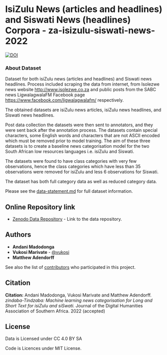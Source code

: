 # IsiZulu News (articles and headlines) and Siswati News (headlines) Corpora - za-isizulu-siswati-news-2022


[![DOI]()]()

### About Dataset

Dataset for both isiZulu news (articles and headlines) and Siswati news headlines. Process included scraping the data from internet, from Isolezwe news website http://www.isolezwe.co.za and public posts from the SABC news LigwalagwalaFM Facebook page https://www.facebook.com/ligwalagwalafm/ respectively.

The obtained datasets are isiZulu news articles, isiZulu news headlines, and Siswati news headlines. 

Post data collection the datasets were then sent to annotators, and they were sent back after the annotation process. The datasets contain special characters, some English words and characters that are not ASCII encoded which must be removed prior to model training. The aim of these three datasets is to create a baseline news categorisation model for the two South African low resources languages i.e. isiZulu and Siswati. 

The datasets were found to have class categories with very few observations, hence the class categories which have less than 35 observations were removed for isiZulu and less 6 observations for Siswati. 

The dataset has both full category data as well as reduced category data.

Please see the [data-statement.md](data-statement.md) for full dataset information.

## Online Repository link

* [Zenodo Data Repository]() - Link to the data repository.

## Authors

* **Andani Madodonga** 
* **Vukosi Marivate** - [@vukosi](https://twitter.com/vukosi)
* **Matthew Adendorff**

See also the list of [contributors](https://github.com/dsfsi/za-isizulu-siswati-news-2022/contributors) who participated in this project.

## Citation

**Citation:** Andani Madodonga, Vukosi Marivate and Matthew Adendorff.  *zindaba-Tindzaba: Machine learning news categorisation for Long and Short Text for isiZulu and siSwati.* Journal of the Digital Humanities Association of Southern Africa. 2022 (accepted)

## License

Data is Licensed under CC 4.0 BY SA

Code is Licences under MIT License.
